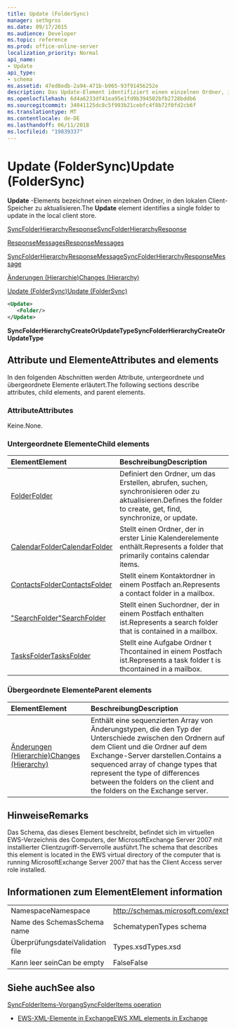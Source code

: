 ```yaml
---
title: Update (FolderSync)
manager: sethgros
ms.date: 09/17/2015
ms.audience: Developer
ms.topic: reference
ms.prod: office-online-server
localization_priority: Normal
api_name:
- Update
api_type:
- schema
ms.assetid: 47ed8edb-2a94-471b-b965-93f91456252e
description: Das Update-Element identifiziert einen einzelnen Ordner, in den lokalen Client-Speicher zu aktualisieren.
ms.openlocfilehash: 6d4a6233df41ea95e1fd9b394502bfb2728bddb6
ms.sourcegitcommit: 34041125dc8c5f993b21cebfc4f8b72f0fd2cb6f
ms.translationtype: MT
ms.contentlocale: de-DE
ms.lasthandoff: 06/11/2018
ms.locfileid: "19839337"
---
```

# <a name="update-foldersync"></a><span data-ttu-id="cfd00-103">Update (FolderSync)</span><span class="sxs-lookup"><span data-stu-id="cfd00-103">Update (FolderSync)</span></span>

<span data-ttu-id="cfd00-104">**Update** -Elements bezeichnet einen einzelnen Ordner, in den lokalen Client-Speicher zu aktualisieren.</span><span class="sxs-lookup"><span data-stu-id="cfd00-104">The **Update** element identifies a single folder to update in the local client store.</span></span> 
  
[<span data-ttu-id="cfd00-105">SyncFolderHierarchyResponse</span><span class="sxs-lookup"><span data-stu-id="cfd00-105">SyncFolderHierarchyResponse</span></span>](syncfolderhierarchyresponse.md)
  
[<span data-ttu-id="cfd00-106">ResponseMessages</span><span class="sxs-lookup"><span data-stu-id="cfd00-106">ResponseMessages</span></span>](responsemessages.md)
  
[<span data-ttu-id="cfd00-107">SyncFolderHierarchyResponseMessage</span><span class="sxs-lookup"><span data-stu-id="cfd00-107">SyncFolderHierarchyResponseMessage</span></span>](syncfolderhierarchyresponsemessage.md)
  
[<span data-ttu-id="cfd00-108">Änderungen (Hierarchie)</span><span class="sxs-lookup"><span data-stu-id="cfd00-108">Changes (Hierarchy)</span></span>](changes-hierarchy.md)
  
[<span data-ttu-id="cfd00-109">Update (FolderSync)</span><span class="sxs-lookup"><span data-stu-id="cfd00-109">Update (FolderSync)</span></span>](update-foldersync.md)
  
```xml
<Update>
   <Folder/>
</Update>
```

 <span data-ttu-id="cfd00-110">**SyncFolderHierarchyCreateOrUpdateType**</span><span class="sxs-lookup"><span data-stu-id="cfd00-110">**SyncFolderHierarchyCreateOrUpdateType**</span></span>
## <a name="attributes-and-elements"></a><span data-ttu-id="cfd00-111">Attribute und Elemente</span><span class="sxs-lookup"><span data-stu-id="cfd00-111">Attributes and elements</span></span>

<span data-ttu-id="cfd00-112">In den folgenden Abschnitten werden Attribute, untergeordnete und übergeordnete Elemente erläutert.</span><span class="sxs-lookup"><span data-stu-id="cfd00-112">The following sections describe attributes, child elements, and parent elements.</span></span>
  
### <a name="attributes"></a><span data-ttu-id="cfd00-113">Attribute</span><span class="sxs-lookup"><span data-stu-id="cfd00-113">Attributes</span></span>

<span data-ttu-id="cfd00-114">Keine.</span><span class="sxs-lookup"><span data-stu-id="cfd00-114">None.</span></span>
  
### <a name="child-elements"></a><span data-ttu-id="cfd00-115">Untergeordnete Elemente</span><span class="sxs-lookup"><span data-stu-id="cfd00-115">Child elements</span></span>

|<span data-ttu-id="cfd00-116">**Element**</span><span class="sxs-lookup"><span data-stu-id="cfd00-116">**Element**</span></span>|<span data-ttu-id="cfd00-117">**Beschreibung**</span><span class="sxs-lookup"><span data-stu-id="cfd00-117">**Description**</span></span>|
|:-----|:-----|
|[<span data-ttu-id="cfd00-118">Folder</span><span class="sxs-lookup"><span data-stu-id="cfd00-118">Folder</span></span>](folder.md) <br/> |<span data-ttu-id="cfd00-119">Definiert den Ordner, um das Erstellen, abrufen, suchen, synchronisieren oder zu aktualisieren.</span><span class="sxs-lookup"><span data-stu-id="cfd00-119">Defines the folder to create, get, find, synchronize, or update.</span></span>  <br/> |
|[<span data-ttu-id="cfd00-120">CalendarFolder</span><span class="sxs-lookup"><span data-stu-id="cfd00-120">CalendarFolder</span></span>](calendarfolder.md) <br/> |<span data-ttu-id="cfd00-121">Stellt einen Ordner, der in erster Linie Kalenderelemente enthält.</span><span class="sxs-lookup"><span data-stu-id="cfd00-121">Represents a folder that primarily contains calendar items.</span></span>  <br/> |
|[<span data-ttu-id="cfd00-122">ContactsFolder</span><span class="sxs-lookup"><span data-stu-id="cfd00-122">ContactsFolder</span></span>](contactsfolder.md) <br/> |<span data-ttu-id="cfd00-123">Stellt einem Kontaktordner in einem Postfach an.</span><span class="sxs-lookup"><span data-stu-id="cfd00-123">Represents a contact folder in a mailbox.</span></span>  <br/> |
|[<span data-ttu-id="cfd00-124">"SearchFolder"</span><span class="sxs-lookup"><span data-stu-id="cfd00-124">SearchFolder</span></span>](searchfolder.md) <br/> |<span data-ttu-id="cfd00-125">Stellt einen Suchordner, der in einem Postfach enthalten ist.</span><span class="sxs-lookup"><span data-stu-id="cfd00-125">Represents a search folder that is contained in a mailbox.</span></span>  <br/> |
|[<span data-ttu-id="cfd00-126">TasksFolder</span><span class="sxs-lookup"><span data-stu-id="cfd00-126">TasksFolder</span></span>](tasksfolder.md) <br/> |<span data-ttu-id="cfd00-127">Stellt eine Aufgabe Ordner t Thcontained in einem Postfach ist.</span><span class="sxs-lookup"><span data-stu-id="cfd00-127">Represents a task folder t is thcontained in a mailbox.</span></span>  <br/> |
   
### <a name="parent-elements"></a><span data-ttu-id="cfd00-128">Übergeordnete Elemente</span><span class="sxs-lookup"><span data-stu-id="cfd00-128">Parent elements</span></span>

|<span data-ttu-id="cfd00-129">**Element**</span><span class="sxs-lookup"><span data-stu-id="cfd00-129">**Element**</span></span>|<span data-ttu-id="cfd00-130">**Beschreibung**</span><span class="sxs-lookup"><span data-stu-id="cfd00-130">**Description**</span></span>|
|:-----|:-----|
|[<span data-ttu-id="cfd00-131">Änderungen (Hierarchie)</span><span class="sxs-lookup"><span data-stu-id="cfd00-131">Changes (Hierarchy)</span></span>](changes-hierarchy.md) <br/> |<span data-ttu-id="cfd00-132">Enthält eine sequenzierten Array von Änderungstypen, die den Typ der Unterschiede zwischen den Ordnern auf dem Client und die Ordner auf dem Exchange-Server darstellen.</span><span class="sxs-lookup"><span data-stu-id="cfd00-132">Contains a sequenced array of change types that represent the type of differences between the folders on the client and the folders on the Exchange server.</span></span>  <br/> |
   
## <a name="remarks"></a><span data-ttu-id="cfd00-133">Hinweise</span><span class="sxs-lookup"><span data-stu-id="cfd00-133">Remarks</span></span>

<span data-ttu-id="cfd00-134">Das Schema, das dieses Element beschreibt, befindet sich im virtuellen EWS-Verzeichnis des Computers, der MicrosoftExchange Server 2007 mit installierter Clientzugriff-Serverrolle ausführt.</span><span class="sxs-lookup"><span data-stu-id="cfd00-134">The schema that describes this element is located in the EWS virtual directory of the computer that is running MicrosoftExchange Server 2007 that has the Client Access server role installed.</span></span>
  
## <a name="element-information"></a><span data-ttu-id="cfd00-135">Informationen zum Element</span><span class="sxs-lookup"><span data-stu-id="cfd00-135">Element information</span></span>

|||
|:-----|:-----|
|<span data-ttu-id="cfd00-136">Namespace</span><span class="sxs-lookup"><span data-stu-id="cfd00-136">Namespace</span></span>  <br/> |http://schemas.microsoft.com/exchange/services/2006/types  <br/> |
|<span data-ttu-id="cfd00-137">Name des Schemas</span><span class="sxs-lookup"><span data-stu-id="cfd00-137">Schema name</span></span>  <br/> |<span data-ttu-id="cfd00-138">Schematypen</span><span class="sxs-lookup"><span data-stu-id="cfd00-138">Types schema</span></span>  <br/> |
|<span data-ttu-id="cfd00-139">Überprüfungsdatei</span><span class="sxs-lookup"><span data-stu-id="cfd00-139">Validation file</span></span>  <br/> |<span data-ttu-id="cfd00-140">Types.xsd</span><span class="sxs-lookup"><span data-stu-id="cfd00-140">Types.xsd</span></span>  <br/> |
|<span data-ttu-id="cfd00-141">Kann leer sein</span><span class="sxs-lookup"><span data-stu-id="cfd00-141">Can be empty</span></span>  <br/> |<span data-ttu-id="cfd00-142">False</span><span class="sxs-lookup"><span data-stu-id="cfd00-142">False</span></span>  <br/> |
   
## <a name="see-also"></a><span data-ttu-id="cfd00-143">Siehe auch</span><span class="sxs-lookup"><span data-stu-id="cfd00-143">See also</span></span>



[<span data-ttu-id="cfd00-144">SyncFolderItems-Vorgang</span><span class="sxs-lookup"><span data-stu-id="cfd00-144">SyncFolderItems operation</span></span>](syncfolderitems-operation.md)


- [<span data-ttu-id="cfd00-145">EWS-XML-Elemente in Exchange</span><span class="sxs-lookup"><span data-stu-id="cfd00-145">EWS XML elements in Exchange</span></span>](ews-xml-elements-in-exchange.md)

